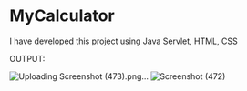 # MyCalculator
I have developed this project using Java Servlet, HTML, CSS

OUTPUT:

![Uploading Screenshot (473).png…]()
![Screenshot (472)](https://github.com/user-attachments/assets/115594ec-1339-4b56-bc11-829efa5462ec)


